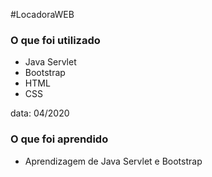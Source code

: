 #LocadoraWEB

### O que foi utilizado

- Java Servlet
- Bootstrap 
- HTML 
- CSS

data: 04/2020

### O que foi aprendido

- Aprendizagem de Java Servlet e Bootstrap

